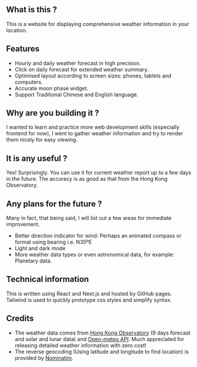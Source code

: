 ## What is this ?
This is a website for displaying comprehensive weather information in your location.

## Features
- Hourly and daily weather forecast in high precision.
- Click on daily forecast for extended weather summary.
- Optimised layout according to screen sizes: phones, tablets and computers.
- Accurate moon phase widget.
- Support Traditional Chinese and English language.

## Why are you building it ?
I wanted to learn and practice more web development skills (especially frontend for now), I went to gather weather information and try to render them nicely for easy viewing.

## It is any useful ?
Yes! Surprisingly. You can use it for current weather report up to a few days in the future. The accuracy is as good as that from the Hong Kong Observatory.

## Any plans for the future ?
Many in fact, that being said, I will list out a few areas for immediate improvement.
- Better direction indicator for wind: Perhaps an animated compass or format using bearing i.e. N35ºE
- Light and dark mode
- More weather data types or even astronomical data, for example: Planetary data.

## Technical information
This is written using React and Next.js and hosted by GitHub pages. Tailwind is used to quickly prototype css styles and simplify syntax.

## Credits
- The weather data comes from [Hong Kong Observatory](https://www.hko.gov.hk/en/weatherAPI/doc/files/HKO_Open_Data_API_Documentation.pdf) (9 days forecast and solar and lunar data) and [Open-meteo API](https://open-meteo.com/). Much appreciated for releasing detailed weather information with zero cost!
- The reverse geocoding (Using latitude and longitude to find location) is provided by [Nominatim](https://nominatim.openstreetmap.org).
